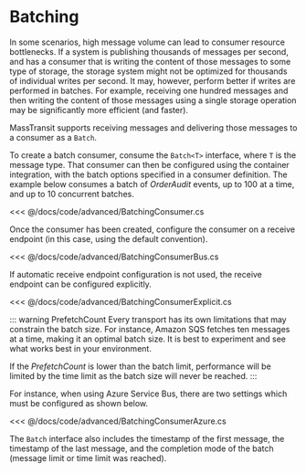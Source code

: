 # Batching

In some scenarios, high message volume can lead to consumer resource bottlenecks. If a system is publishing thousands of messages per second, and has a consumer that is writing the content of those messages to some type of storage, the storage system might not be optimized for thousands of individual writes per second. It may, however, perform better if writes are performed in batches. For example, receiving one hundred messages and then writing the content of those messages using a single storage operation may be significantly more efficient (and faster).

MassTransit supports receiving messages and delivering those messages to a consumer as a `Batch`.

To create a batch consumer, consume the `Batch<T>` interface, where `T` is the message type. That consumer can then be configured using the container integration, with the batch options specified in a consumer definition. The example below consumes a batch of _OrderAudit_ events, up to 100 at a time, and up to 10 concurrent batches.

<<< @/docs/code/advanced/BatchingConsumer.cs

Once the consumer has been created, configure the consumer on a receive endpoint (in this case, using the default convention).

<<< @/docs/code/advanced/BatchingConsumerBus.cs

If automatic receive endpoint configuration is not used, the receive endpoint can be configured explicitly.

<<< @/docs/code/advanced/BatchingConsumerExplicit.cs

::: warning PrefetchCount
Every transport has its own limitations that may constrain the batch size. For instance, Amazon SQS fetches ten messages at a time, making it an optimal batch size. It is best to experiment and see what works best in your environment.

If the _PrefetchCount_ is lower than the batch limit, performance will be limited by the time limit as the batch size will never be reached.
:::

For instance, when using Azure Service Bus, there are two settings which must be configured as shown below.

<<< @/docs/code/advanced/BatchingConsumerAzure.cs

The `Batch` interface also includes the timestamp of the first message, the timestamp of the last message, and the completion mode of the batch (message limit or time limit was reached).

